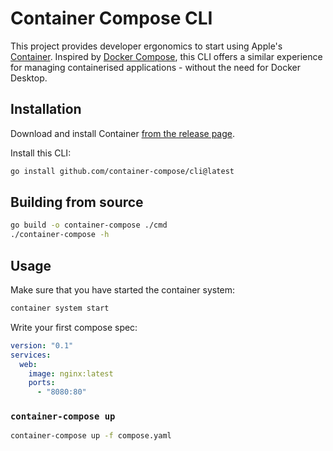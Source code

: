 # Container Compose CLI

This project provides developer ergonomics to start using Apple's [Container](https://github.com/apple/container). Inspired by [Docker Compose](https://github.com/docker/compose), this CLI offers a similar experience for managing containerised applications - without the need for Docker Desktop.

## Installation

Download and install Container [from the release page](https://github.com/apple/container/releases).

Install this CLI:

```bash
go install github.com/container-compose/cli@latest
```

## Building from source

```bash
go build -o container-compose ./cmd
./container-compose -h
```

## Usage

Make sure that you have started the container system:

```bash
container system start
```

Write your first compose spec:

```yaml
version: "0.1"
services:
  web:
    image: nginx:latest
    ports:
      - "8080:80"
```

### `container-compose up`

```bash
container-compose up -f compose.yaml
```

